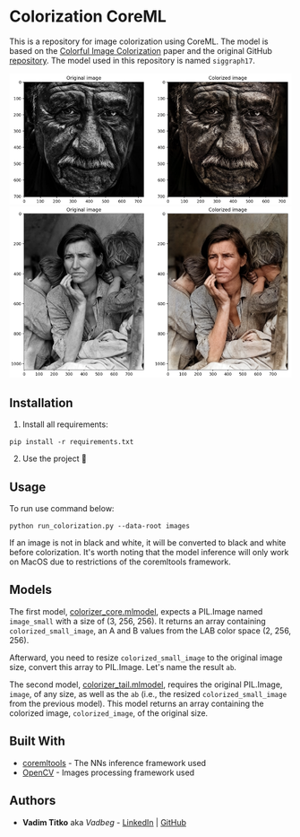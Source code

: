 # Colorization CoreML

This is a repository for image colorization using CoreML.
The model is based on the [Colorful Image Colorization](https://arxiv.org/abs/1603.08511) paper and
the original GitHub [repository](https://github.com/richzhang/colorization).
The model used in this repository is named `siggraph17`.

![res1](results/res1.png)
![res2](results/res2.png)

## Installation

1. Install all requirements:
```shell
pip install -r requirements.txt
```
2. Use the project :tada:

## Usage

To run use command below:
```shell
python run_colorization.py --data-root images
```

If an image is not in black and white, it will be converted to black and white before colorization.
It's worth noting that the model inference will only work on MacOS due to restrictions of the coremltools framework.
## Models

The first model, [colorizer_core.mlmodel](weights/colorizer_core.mlmodel), expects a PIL.Image named `image_small`
with a size of (3, 256, 256).
It returns an array containing `colorized_small_image`, an A and B values from the LAB color space (2, 256, 256).

Afterward, you need to resize `colorized_small_image` to the original image size, convert this array to PIL.Image.
Let's name the result `ab`.

The second model, [colorizer_tail.mlmodel](weights/colorizer_tail.mlmodel), requires the original PIL.Image,
`image`, of any size, as well as the `ab` (i.e., the resized `colorized_small_image` from the previous model).
This model returns an array containing the colorized image, `colorized_image`, of the original size.

## Built With

* [coremltools](https://github.com/apple/coremltools) - The NNs inference framework used
* [OpenCV](https://opencv.org/) - Images processing framework used

## Authors

* **Vadim Titko** aka *Vadbeg* -
[LinkedIn](https://www.linkedin.com/in/vadtitko/) |
[GitHub](https://github.com/Vadbeg/PythonHomework/commits?author=Vadbeg)
